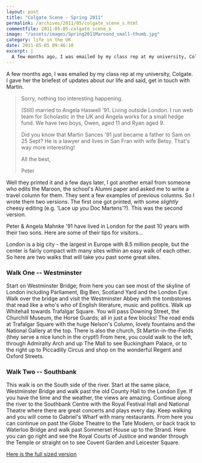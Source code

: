 ```yaml
---
layout: post
title: "Colgate Scene - Spring 2011"
permalink: /archives/2011/05/colgate_scene_s.html
commentfile: 2011-05-05-colgate_scene_s
image: "/assets/images/Spring2011Maroond_small-thumb.jpg"
category: life in the UK
date: 2011-05-05 09:46:10
excerpt: |
  A few months ago, I was emailed by my class rep at my university, Colgate.  I gave her the briefest of updates about our life and said, get in touch with Martin.
---
```


A few months ago, I was emailed by my class rep at my university, Colgate. I gave her the briefest of updates about our life and said, get in touch with Martin.

> Sorry, nothing too interesting happening.
>
> (Still) married to Angela Haswell '91.
> Living outside London. I run web team
> for Scholastic in the UK and Angela works
> for a small hedge fund. We have two boys,
> Owen, aged 11 and Ryan aged 9.
>
> Did you know that Martin Sances '91 just
> became a father to Sam on 25 Sept? He is
> a lawyer and lives in San Fran with wife
> Betsy. That's way more interesting!
>
> All the best,
>
> Peter

Well they printed it and a few days later, I got another email from someone who edits the Maroon, the school's Alumni paper and asked me to write a travel column for them. They sent a few examples of previous columns. So I wrote them two versions. The first one got printed, with some _slightly_ cheesy editing (e.g. 'Lace up you Doc Martens'?). This was the second version.

<div class="box" markdown="1">
Peter & Angela Mahnke '91 have lived in London for the past 10 years with their two sons. Here are some of their tips for visitors...

London is a big city - the largest in Europe with 8.5 million people, but the center is fairly compact with many sites within an easy walk of each other. So here are two walks that will take you past some great sites.

### Walk One -- Westminster

Start on Westminster Bridge; from here you can see most of the skyline of London including Parliament, Big Ben, Scotland Yard and the London Eye. Walk over the bridge and visit the Westminster Abbey with the tombstones that read like a who's who of English literature, music and politics. Walk up Whitehall towards Trafalgar Square. You will pass Downing Street, the Churchill Museum, the Horse Guards; all in just a few blocks! The road ends at Trafalgar Square with the huge Nelson's Column, lovely fountains and the National Gallery at the top. There is also the church, St Martin-in-the-Fields (they serve a nice lunch in the crypt!) From here, you could walk to the left, through Admiralty Arch and up The Mall to see Buckingham Palace, or to the right up to Piccadilly Circus and shop on the wonderful Regent and Oxford Streets.

### Walk Two -- Southbank

This walk is on the South side of the river. Start at the same place, Westminster Bridge and walk past the old County Hall to the London Eye. If you have the time and the weather, the views are amazing. Continue along the river to the Southbank Centre with the Royal Festival Hall and National Theatre where there are great concerts and plays every day. Keep walking and you will come to Gabriel's Wharf with many restaurants. From here you can continue on past the Globe Theatre to the Tate Modern, or back track to Waterloo Bridge and walk past Sommerset House up to the Strand. Here you can go right and see the Royal Courts of Justice and wander through the Temple or straight on to see Covent Garden and Leicester Square.

</div>

[Here is the full sized version](/assets/images/Spring2011Maroond_big.jpg)
